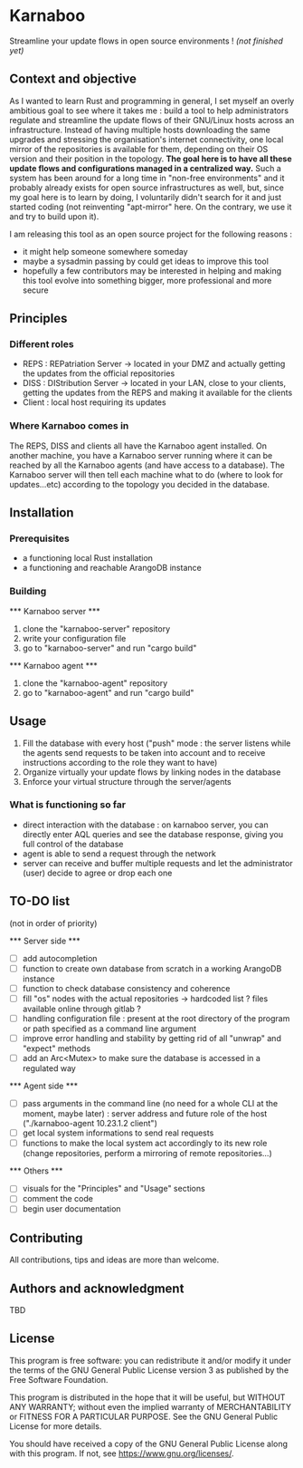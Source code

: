# Karnaboo

Streamline your update flows in open source environments !
*(not finished yet)*

## Context and objective

As I wanted to learn Rust and programming in general, I set myself an overly ambitious goal to see where it takes me : build a tool to help administrators regulate and streamline the update flows of their GNU/Linux hosts across an infrastructure. Instead of having multiple hosts downloading the same upgrades and stressing the organisation's internet connectivity, one local mirror of the repositories is available for them, depending on their OS version and their position in the topology. **The goal here is to have all these update flows and configurations managed in a centralized way.** Such a system has been around for a long time in "non-free environments" and it probably already exists for open source infrastructures as well, but, since my goal here is to learn by doing, I voluntarily didn't search for it and just started coding (not reinventing "apt-mirror" here. On the contrary, we use it and try to build upon it).

I am releasing this tool as an open source project for the following reasons :
- it might help someone somewhere someday
- maybe a sysadmin passing by could get ideas to improve this tool
- hopefully a few contributors may be interested in helping and making this tool evolve into something bigger, more professional and more secure

## Principles

### Different roles
- REPS : REPatriation Server -> located in your DMZ and actually getting the updates from the official repositories
- DISS : DIStribution Server -> located in your LAN, close to your clients, getting the updates from the REPS and making it available for the clients
- Client : local host requiring its updates

### Where Karnaboo comes in
The REPS, DISS and clients all have the Karnaboo agent installed.
On another machine, you have a Karnaboo server running where it can be reached by all the Karnaboo agents (and have access to a database).
The Karnaboo server will then tell each machine what to do (where to look for updates...etc) according to the topology you decided in the database.

## Installation
### Prerequisites
- a functioning local Rust installation
- a functioning and reachable ArangoDB instance

### Building
*** Karnaboo server ***
1. clone the "karnaboo-server" repository
2. write your configuration file
3. go to "karnaboo-server" and run "cargo build"

*** Karnaboo agent ***
1. clone the "karnaboo-agent" repository
3. go to "karnaboo-agent" and run "cargo build"

## Usage

1. Fill the database with every host ("push" mode : the server listens while the agents send requests to be taken into account and to receive instructions according to the role they want to have)
2. Organize virtually your update flows by linking nodes in the database
3. Enforce your virtual structure through the server/agents

### What is functioning so far

- direct interaction with the database : on karnaboo server, you can directly enter AQL queries and see the database response, giving you full control of the database
- agent is able to send a request through the network
- server can receive and buffer multiple requests and let the administrator (user) decide to agree or drop each one

## TO-DO list
(not in order of priority)

*** Server side ***
- [ ] add autocompletion
- [ ] function to create own database from scratch in a working ArangoDB instance
- [ ] function to check database consistency and coherence
- [ ] fill "os" nodes with the actual repositories -> hardcoded list ? files available online through gitlab ?
- [ ] handling configuration file : present at the root directory of the program or path specified as a command line argument
- [ ] improve error handling and stability by getting rid of all "unwrap" and "expect" methods
- [ ] add an Arc<Mutex<T>> to make sure the database is accessed in a regulated way

*** Agent side ***
- [ ] pass arguments in the command line (no need for a whole CLI at the moment, maybe later) : server address and future role of the host ("./karnaboo-agent 10.23.1.2 client")
- [ ] get local system informations to send real requests
- [ ] functions to make the local system act accordingly to its new role (change repositories, perform a mirroring of remote repositories...)

*** Others ***
- [ ] visuals for the "Principles" and "Usage" sections
- [ ] comment the code
- [ ] begin user documentation

## Contributing
All contributions, tips and ideas are more than welcome.

## Authors and acknowledgment
TBD

## License
This program is free software: you can redistribute it and/or modify it under the terms of the GNU General Public License version 3 as published by the Free Software Foundation.

This program is distributed in the hope that it will be useful, but WITHOUT ANY WARRANTY; without even the implied warranty of MERCHANTABILITY or FITNESS FOR A PARTICULAR PURPOSE. See the GNU General Public License for more details.

You should have received a copy of the GNU General Public License along with this program. If not, see <https://www.gnu.org/licenses/>.
